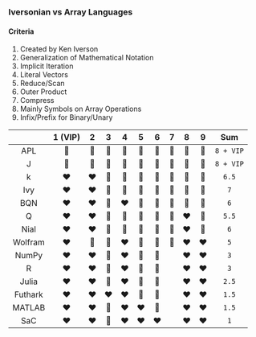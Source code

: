 ### Iversonian vs Array Languages

#### Criteria

1. Created by Ken Iverson
2. Generalization of Mathematical Notation
3. Implicit Iteration
4. Literal Vectors
5. Reduce/Scan
6. Outer Product
7. Compress
8. Mainly Symbols on Array Operations
9. Infix/Prefix for Binary/Unary

|         | 1 (VIP) |   2   |   3   |   4   |   5   |   6   |   7   |   8   |   9   |    Sum    |
| :-----: | :-----: | :---: | :---: | :---: | :---: | :---: | :---: | :---: | :---: | :-------: |
|   APL   |    💚    |   💚   |   💚   |   💚   |   💚   |   💚   |   💚   |   💚   |   💚   | `8 + VIP` |
|    J    |    💚    |   💚   |   💚   |   💚   |   💚   |   💚   |   💚   |   💚   |   💚   | `8 + VIP` |
|    k    |    ❤️    |   ❤️   |   💚   |   💚   |   💚   |   💚   |   💚   |   💚   |   💛   |    `6.5`    |
|   Ivy   |    ❤️    |   ❤️   |   💚   |   💚   |   💚   |   💚   |   💚   |   💚   |   💚   |    `7`    |
|   BQN   |    ❤️    |   ❤️   |   💚   |   ❤️   |   💚   |   💚   |   💚   |   💚   |   💚   |    `6`    |
|    Q    |    ❤️    |   ❤️   |   💚   |   💚   |   💚   |   💚   |   💚   |   ❤️   |   💛   |    `5.5`    |
|  Nial   |    ❤️    |   ❤️   |   💚   |   💚   |   💚   |   💚   |   💚   |   ❤️   |   💚   |    `6`    |
| Wolfram |    ❤️    |   💚   |   💚   |   ❤️   |   💚   |   💚   |   💚   |   ❤️   |   ❤️   |    `5`    |
|  NumPy  |    ❤️    |   ❤️   |   💚   |   ❤️   |   💚   |   💚   |       |   ❤️   |   ❤️   |    `3`    |
|    R    |    ❤️    |   ❤️   |   💚   |   ❤️   |   💚   |   💚   |       |   ❤️   |   ❤️   |    `3`    |
|  Julia  |    ❤️    |   ❤️   |   💚   |   ❤️   |   💚   |   💛   |       |   ❤️   |   ❤️   |   `2.5`   |
| Futhark |    ❤️    |   ❤️   |   ❤️   |   ❤️   |   💚   |   💛   |       |   ❤️   |   ❤️   |   `1.5`   |
| MATLAB  |    ❤️    |   ❤️   |   💚   |   ❤️   |   ❤️   |   💛   |       |   ❤️   |   ❤️   |   `1.5`   |
|   SaC   |    ❤️    |   ❤️   |   💚   |   ❤️   |   ❤️   |   ❤️   |       |   ❤️   |   ❤️   |    `1`    |
